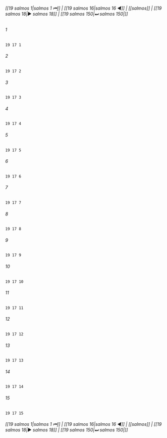 
###### [[19 salmos 1|salmos 1 ⏮]] | [[19 salmos 16|salmos 16 ◀]] | [[salmos]] | [[19 salmos 18|▶ salmos 18]] | [[19 salmos 150|⏭ salmos 150|]]

###### 1
``` verse
19 17 1 
```
###### 2
``` verse
19 17 2 
```
###### 3
``` verse
19 17 3 
```
###### 4
``` verse
19 17 4 
```
###### 5
``` verse
19 17 5 
```
###### 6
``` verse
19 17 6 
```
###### 7
``` verse
19 17 7 
```
###### 8
``` verse
19 17 8 
```
###### 9
``` verse
19 17 9 
```
###### 10
``` verse
19 17 10 
```
###### 11
``` verse
19 17 11 
```
###### 12
``` verse
19 17 12 
```
###### 13
``` verse
19 17 13 
```
###### 14
``` verse
19 17 14 
```
###### 15
``` verse
19 17 15 
```

###### [[19 salmos 1|salmos 1 ⏮]] | [[19 salmos 16|salmos 16 ◀]] | [[salmos]] | [[19 salmos 18|▶ salmos 18]] | [[19 salmos 150|⏭ salmos 150|]]

